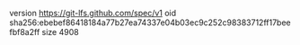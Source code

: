 version https://git-lfs.github.com/spec/v1
oid sha256:ebebef86418184a77b27ea74337e04b03ec9c252c98383712ff17beefbf8a2ff
size 4908
